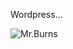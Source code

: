 Wordpress...

![Mr.Burns](https://vignette.wikia.nocookie.net/familyguy/images/8/8d/Burns-excellent.gif/revision/latest?cb=20140924214801 "Mr.Burns")
